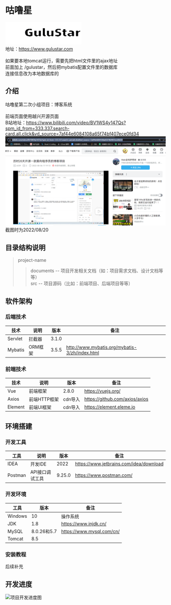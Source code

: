 # 咕噜星
![logo](src/main/webapp/images/blackLogo.png)
<br>
地址：https://www.gulustar.com
<br><br>
如果要本地tomcat运行，需要先把html文件里的ajax地址
<br>
前面加上  /gulustar，然后把mybatis配置文件里的数据库
<br>
连接信息改为本地数据库的

## 介绍
咕噜星第二次小组项目：博客系统
<br>
<br>
前端页面使用越兴开源页面
<br>
B站地址：https://www.bilibili.com/video/BV1WS4y147Qs?spm_id_from=333.337.search-card.all.click&vd_source=7af44e6084108a65f74bf407ece0fd34
![img.png](img.png)
<br>
截图时为2022/08/20

## 目录结构说明
> project-name  
>> documents -- 项目开发相关文档（如：项目需求文档、设计文档等等）  
>> src  -- 项目源码（比如：前端项目、后端项目等等）

## 软件架构
### 后端技术

|技术| 说明    | 版本    |备注|
|----|-------|-------|----|
|Servlet| 拦截器   | 3.1.0 ||
|Mybatis| ORM框架 | 3.5.5 |http://www.mybatis.org/mybatis-3/zh/index.html|

[//]: # (|Druid|数据库连接池| ???   |https://github.com/alibaba/druid|)

### 前端技术

|技术|说明| 版本    |备注|
|----|----|-------|----|
|Vue|前端框架| 2.8.0 |https://vuejs.org/|
|Axios|前端HTTP框架| cdn导入 |https://github.com/axios/axios|
|Element|前端UI框架| cdn导入 |https://element.eleme.io|

## 环境搭建
### 开发工具

|工具|说明| 版本     |备注|
|----|----|--------|----|
|IDEA|开发IDE| 2022   |https://www.jetbrains.com/idea/download|
|Postman|API接口调试工具| 9.25.0 |https://www.postman.com/|

### 开发环境

|工具| 版本         |备注|
|----|------------|----|
|Windows| 10         |操作系统|
|JDK| 1.8        |https://www.injdk.cn/|
|MySQL| 8.0.26和5.7 |https://www.mysql.com/cn/|
|Tomcat| 8.5        ||

### 安装教程
后续补充

## 开发进度
![项目开发进度图](documents/preview-pic/dev-process-status.png)

